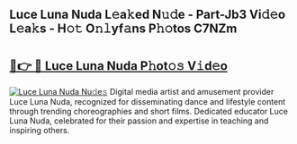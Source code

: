 ## Luce Luna Nuda L𝚎a𝚔ed N𝚞𝚍e - Part-Jb3 Vi𝚍𝚎o L𝚎a𝚔s - H𝚘𝚝 O𝚗𝚕yf𝚊ns P𝚑𝚘tos C7NZm

# <h2><a href="http://kfcgbol.oniu.top/?m=Luce+Luna+Nuda">🔗👉 🔴 Luce Luna Nuda P𝚑ot𝚘𝚜 V𝚒d𝚎o</a></h2>

[![Luce Luna Nuda Nu𝚍e𝚜](https://i.imgur.com/0qMVB7G.gif)](http://kfcgbol.oniu.top/?m=Luce+Luna+Nuda)
Digital media artist and amusement provider Luce Luna Nuda, recognized for disseminating dance and lifestyle content through trending choreographies and short films. Dedicated educator Luce Luna Nuda, celebrated for their passion and expertise in teaching and inspiring others.  
